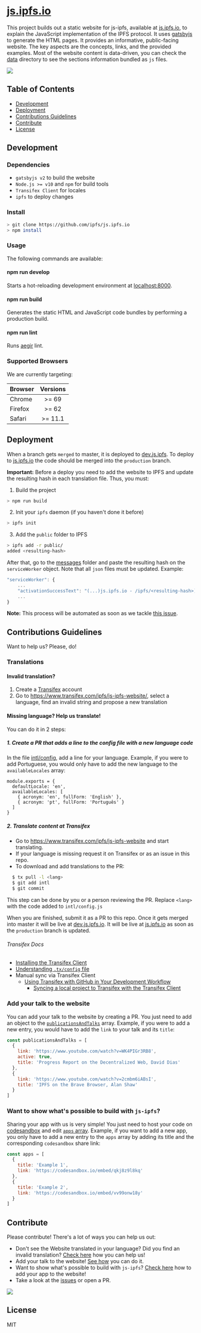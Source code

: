 # [js.ipfs.io](https://js.ipfs.io)

This project builds out a static website for js-ipfs, available at [js.ipfs.io](https://js.ipfs.io/), to explain the JavaScript implementation of the IPFS protocol. It uses [gatsbyjs](https://www.gatsbyjs.org/) to generate the HTML pages.
It provides an informative, public-facing website. The key aspects are the concepts, links, and the provided examples.
Most of the website content is data-driven, you can check the [data](https://github.com/ipfs/js.ipfs.io/tree/master/src/shared/data) directory to see the sections information bundled as `js` files.


[![](https://ipfs.io/ipfs/QmRNFokLYeHZiSkXVCSmTKjbGAKCeP2pVZe5fbdvUWtsPL)](https://js.ipfs.io)

## Table of Contents

- [Development](#development)
- [Deployment](#deployment)
- [Contributions Guidelines](#contributions-guidelines)
- [Contribute](#contribute)
- [License](#license)

## Development

### Dependencies

- `gatsbyjs v2` to build the website
- `Node.js >= v10` and `npm` for build tools
- `Transifex Client` for locales
- `ipfs` to deploy changes

### Install

```sh
> git clone https://github.com/ipfs/js.ipfs.io
> npm install
```

### Usage

The following commands are available:

#### **npm run develop**

Starts a hot-reloading development environment at [localhost:8000](localhost:8000).

#### **npm run build**

Generates the static HTML and JavaScript code bundles by performing a production build.

#### **npm run lint**

Runs [aegir](https://github.com/ipfs/aegir) lint.

### Supported Browsers

We are currently targeting:

| Browser       | Versions      |
| ------------- |:-------------:|
| Chrome        | >= 69         |
| Firefox       | >= 62         |
| Safari        | >= 11.1       |


## Deployment

When a branch gets `merged` to master, it is deployed to [dev.js.ipfs](https://dev.js.ipfs.io/).
To deploy to [js.ipfs.io](https://js.ipfs.io/) the code should be merged into the `production` branch.

**Important:** Before a deploy you need to add the website to IPFS and update the resulting hash in each translation file. Thus, you must:
1. Build the project
```sh
> npm run build
```
2. Init your `ipfs` daemon (if you haven't done it before)
```sh
> ipfs init
```
3. Add the `public` folder to IPFS
```sh
> ipfs add -r public/
added <resulting-hash>
```

After that, go to the [messages](https://github.com/ipfs/js.ipfs.io/tree/master/intl/messages) folder and paste the resulting hash on the `serviceWorker` object. Note that all `json` files must be updated. Example:
```js
"serviceWorker": {
    ...
    "activationSuccessText": "(...)js.ipfs.io - /ipfs/<resulting-hash>](https://js.ipfs.io/ipfs/<resulting-hash>\n(...)"
    ...
}
```

**Note:** This process will be automated as soon as we tackle [this issue](https://github.com/ipfs/js.ipfs.io/issues/171).


## Contributions Guidelines

Want to help us? Please, do!

### Translations

#### Invalid translation?

1. Create a [Transifex](https://www.transifex.com/signup/?join_project=js-ipfs-website) account
2. Go to https://www.transifex.com/ipfs/js-ipfs-website/, select a language, find an invalid string and propose a new translation

#### Missing language? Help us translate!

You can do it in 2 steps:

##### 1. Create a PR that adds a line to the config file with a new language code

In the file [intl/config](intl/config.js), add a line for your language. Example, if you were to add Portuguese, you would only have to add the new language to the `availableLocales` array:

```
module.exports = {
  defaultLocale: 'en',
  availableLocales: [
    { acronym: 'en', fullForm: 'English' },
    { acronym: 'pt', fullForm: 'Português' }
  ]
}
```

##### 2. Translate content at Transifex

- Go to https://www.transifex.com/ipfs/js-ipfs-website and start translating.
- If your language is missing request it on Transifex or as an issue in this repo.
- To download and add translations to the PR:
```sh
  $ tx pull -l <lang>
  $ git add intl
  $ git commit
```
This step can be done by you or a person reviewing the PR. Replace `<lang>` with the code added to `intl/config.js`

When you are finished, submit it as a PR to this repo. Once it gets merged into master it will be live at [dev.js.ipfs.io](https://dev.js.ipfs.io/). It will be live at [js.ipfs.io](https://js.ipfs.io/) as soon as the `production` branch is updated.

###### Transifex Docs

- [Installing the Transifex Client](https://docs.transifex.com/client/installing-the-client)
- [Understanding `.tx/config` file](https://docs.transifex.com/client/client-configuration#section-tx-config)
- Manual sync via Transifex Client
  -  [Using Transifex with GitHub in Your Development Workflow](https://docs.transifex.com/integrations/github)
     - [Syncing a local project to Transifex with the Transifex Client](https://docs.transifex.com/integrations/github#section-using-the-client)

<a name="talk"/>

### Add your talk to the website

You can add your talk to the website by creating a PR. You just need to add an object to the [`publicationsAndTalks`](https://github.com/ipfs/js.ipfs.io/blob/master/src/shared/data/publications-and-talks/index.js) array. Example, if you were to add a new entry, you would have to add the `link` to your talk and its `title`:

```js
const publicationsAndTalks = [
  {
    link: 'https://www.youtube.com/watch?v=WK4PIGr3RB8',
    active: true,
    title: 'Progress Report on the Decentralized Web, David Dias'
  },
  {
    link: 'https://www.youtube.com/watch?v=2cmbm6iABsI',
    title: 'IPFS on the Brave Browser, Alan Shaw'
  }
]
```

<a name="apps">

### Want to show what's possible to build with `js-ipfs`?

Sharing your app with us is very simple! You just need to host your code on [codesandbox](https://codesandbox.io/) and edit [`apps` array](https://github.com/ipfs/js.ipfs.io/blob/master/src/shared/data/what-you-can-build/index.js). Example, if you want to add a new app, you only have to add a new entry to the `apps` array by adding its title and the corresponding `codesandbox` share link:

```js
const apps = [
  {
    title: 'Example 1',
    link: 'https://codesandbox.io/embed/qkj8z9l8kq'
  },
  {
    title: 'Example 2',
    link: 'https://codesandbox.io/embed/vv99onw18y'
  }
]
```


## Contribute

Please contribute! There's a lot of ways you can help us out:
- Don't see the Website translated in your language? Did you find an invalid translation? [Check here](#translations) how you can help us!
- Add your talk to the website! [See how](#talk) you can do it.
- Want to show what's possible to build with `js-ipfs`? [Check here](#apps) how to add your app to the website!
- Take a look at the [issues](https://github.com/ipfs/js.ipfs.io/issues) or open a PR.

[![](https://cdn.rawgit.com/jbenet/contribute-ipfs-gif/master/img/contribute.gif)](https://github.com/ipfs/community/blob/master/contributing.md)


## License
MIT
